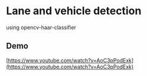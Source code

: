# Lane and vehicle detection
using opencv-haar-classifier

## Demo
[https://www.youtube.com/watch?v=AoC3pPodExk](https://www.youtube.com/watch?v=AoC3pPodExk)
